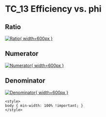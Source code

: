 # TC_13 Efficiency vs. phi

## Ratio

[![Ratio](../mtv/var/TC_13_eff_stack_phi.png){ width=600px }](../mtv/var/TC_13_eff_stack_phi.pdf)

## Numerator

[![Numerator](../mtv/num/TC_13_eff_stack_phi_num.png){ width=600px }](../mtv/num/TC_13_eff_stack_phi_num.pdf)

## Denominator

[![Denominator](../mtv/den/TC_13_eff_stack_phi_den.png){ width=600px }](../mtv/den/TC_13_eff_stack_phi_den.pdf)


``` {=html}
<style>
body { min-width: 100% !important; }
</style>
```
